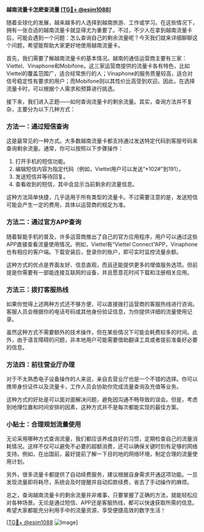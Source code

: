 **越南流量卡怎麽查流量 [[TG💪+ @esim1088](https://t.me/s/esim1088)]**

随着全球化的发展，越来越多的人选择到越南旅游、工作或学习。在这些情况下，拥有一张合适的越南流量卡就显得尤为重要了。不过，不少人在拿到越南流量卡后，可能会遇到一个问题：怎么查询自己的剩余流量呢？今天我们就来详细聊聊这个问题，希望能帮助大家更好地使用越南流量卡。

首先，我们需要了解越南流量卡的基本情况。越南的通信运营商主要有三家：Viettel、Vinaphone和Mobifone。这三家运营商提供的流量卡各有特色，比如Viettel的覆盖范围广，适合经常旅行的人；Vinaphone的服务质量较高，适合对信号稳定性有要求的用户；而Mobifone则以其性价比高受到欢迎。因此，在选择流量卡时，可以根据个人需求和预算进行挑选。

接下来，我们进入正题——如何查询流量卡的剩余流量。其实，查询方法并不复杂，主要分为以下几种方式：

### 方法一：通过短信查询

这是最常见的一种方式。大多数越南流量卡都支持通过发送特定代码到客服号码来查询剩余流量。通常，你可以按照以下步骤操作：

1. 打开手机的短信功能。
2. 编辑短信内容为指定代码（例如，Viettel用户可以发送“*102#”到191）。
3. 发送短信并等待回复。
4. 查看收到的短信，其中会显示当前剩余的流量信息。

这种方法简单快捷，几乎适用于所有类型的流量卡。不过需要注意的是，发送短信可能会产生一定的费用，具体以运营商的规定为准。

### 方法二：通过官方APP查询

随着智能手机的普及，许多运营商推出了自己的官方应用程序，用户可以通过这些APP直接查看流量使用情况。例如，Viettel有“Viettel Connect”APP，Vinaphone也有相应的客户端。下载安装后，登录你的账户，即可实时监控流量余额。

这种方式的优点是界面友好、信息直观，而且还能提供更多的增值服务选项。但前提是你需要有一部能连接互联网的设备，并且愿意花时间下载和注册相关应用。

### 方法三：拨打客服热线

如果你觉得上述两种方式还不够方便，可以直接拨打运营商的客服热线进行咨询。客服人员会根据你的电话号码或其他身份验证信息，为你提供详细的流量使用记录。

虽然这种方式不需要额外的技术操作，但在某些情况下可能会耗费较多的时间。此外，由于语言障碍的问题，非本地用户可能需要借助翻译工具或者提前准备好必要的信息。

### 方法四：前往营业厅办理

对于不太熟悉电子设备操作的人来说，亲自去营业厅也是一个不错的选择。你可以携带身份证件以及流量卡，工作人员会协助你完成流量查询及充值等业务。

这种方式的好处是可以面对面解决问题，避免因沟通不畅导致的误会。但是，考虑到地理位置和时间安排的因素，这种方式并不是每次都能实现的最佳方案。

### 小贴士：合理规划流量使用

无论采用哪种方式查询流量，我们都应该养成良好的习惯，定期检查自己的流量消耗情况。这样不仅可以避免不必要的超额消费，还可以确保关键时刻有足够的网络支持。例如，在出国前，最好提前了解一下目的地的网络环境，制定合理的流量使用计划。

另外，很多流量卡都提供了自动续费服务，建议根据自身需求开通这项功能。一旦发现流量即将耗尽，系统会及时提醒并自动扣款续费，省去了手动操作的麻烦。

总之，查询越南流量卡的剩余流量并非难事，只要掌握了正确的方法，就能轻松应对各种场景。无论是通过短信、APP还是客服热线，都可以快速获取所需的信息。希望大家都能充分利用手中的流量资源，享受便捷高效的数字生活！

[[TG💪+ @esim1088](https://t.me/s/esim1088) ![Image](https://i.postimg.cc/4NQfJmqS/Snipaste-2025-05-13-00-14-12.png)]
